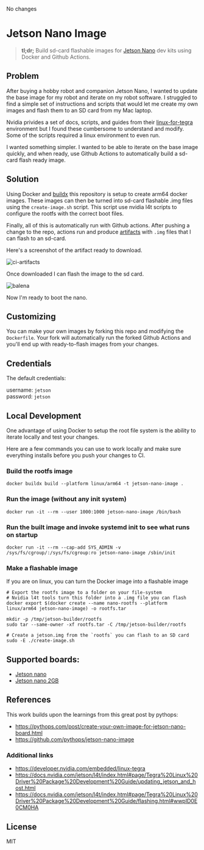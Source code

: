No changes

# Jetson Nano Image

> **tl;dr;** Build sd-card flashable images for [Jetson Nano](https://developer.nvidia.com/embedded/jetson-nano-developer-kit) dev kits using Docker and Github Actions.

## Problem

After buying a hobby robot and companion Jetson Nano, I wanted to update the base image for my robot and iterate on my robot software. I struggled to find a simple set of instructions and scripts that would let me create my own images and flash them to an SD card from my Mac laptop.

Nvidia privides a set of docs, scripts, and guides from their [linux-for-tegra](https://developer.nvidia.com/embedded/jetson-linux-r341) environment but I found these cumbersome to understand and modify. Some of the scripts required a linux environment to even run.

I wanted something simpler. I wanted to be able to iterate on the base image quickly, and when ready, use Github Actions to automatically build a sd-card flash ready image.

## Solution

Using Docker and [buildx](https://docs.docker.com/buildx/working-with-buildx/) this repository is setup to create arm64 docker images. These images can then be turned into sd-card flashable .img files using the `create-image.sh` script. This script use nvidia l4t scripts to configure the rootfs with the correct boot files.

Finally, all of this is automatically run with Github actions. After pushing a change to the repo, actions run and produce [artifacts](https://docs.github.com/en/actions/using-workflows/storing-workflow-data-as-artifacts) with `.img` files that I can flash to an sd-card.

Here's a screenshot of the artifact ready to download.

![ci-artifacts](readme-img/artifacts.png)

Once downloaded I can flash the image to the sd card.

![balena](readme-img/balena.png)

Now I'm ready to boot the nano.

## Customizing

You can make your own images by forking this repo and modifying the `Dockerfile`. Your fork will automatically run the forked Github Actions and you'll end up with ready-to-flash images from your changes.

## Credentials

The default credentials:

username: `jetson`  
password: `jetson`

## Local Development

One advantage of using Docker to setup the root file system is the ability to iterate locally and test your changes.

Here are a few commands you can use to work locally and make sure everything installs before you push your changes to CI.

### Build the rootfs image

```
docker buildx build --platform linux/arm64 -t jetson-nano-image .
```

### Run the image (without any init system)

```
docker run -it --rm --user 1000:1000 jetson-nano-image /bin/bash
```

### Run the built image and invoke systemd init to see what runs on startup

```
docker run -it --rm --cap-add SYS_ADMIN -v /sys/fs/cgroup/:/sys/fs/cgroup:ro jetson-nano-image /sbin/init
```

### Make a flashable image

If you are on linux, you can turn the Docker image into a flashable image

```shell
# Export the rootfs image to a folder on your file-system
# Nvidia l4t tools turn this folder into a .img file you can flash
docker export $(docker create --name nano-rootfs --platform linux/arm64 jetson-nano-image) -o rootfs.tar

mkdir -p /tmp/jetson-builder/rootfs
sudo tar --same-owner -xf rootfs.tar -C /tmp/jetson-builder/rootfs

# Create a jetson.img from the `rootfs` you can flash to an SD card
sudo -E ./create-image.sh
```

## Supported boards:

- [Jetson nano](https://developer.nvidia.com/embedded/jetson-nano-developer-kit)
- [Jetson nano 2GB](https://developer.nvidia.com/embedded/jetson-nano-2gb-developer-kit)

## References

This work builds upon the learnings from this great post by pythops:

- https://pythops.com/post/create-your-own-image-for-jetson-nano-board.html
- https://github.com/pythops/jetson-nano-image

### Additional links

- https://developer.nvidia.com/embedded/linux-tegra
- https://docs.nvidia.com/jetson/l4t/index.html#page/Tegra%20Linux%20Driver%20Package%20Development%20Guide/updating_jetson_and_host.html
- https://docs.nvidia.com/jetson/l4t/index.html#page/Tegra%20Linux%20Driver%20Package%20Development%20Guide/flashing.html#wwpID0E0CM0HA

## License

MIT
